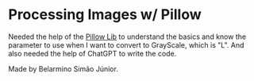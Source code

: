 # Processing Images w/ Pillow

Needed the help of the [Pillow Lib](https://pillow.readthedocs.io/en/stable/reference/Image.html) to understand the basics and know the parameter to use when I want to convert to GrayScale, which is "L". And also needed the help of ChatGPT to write the code.

Made by Belarmino Simão Júnior.
